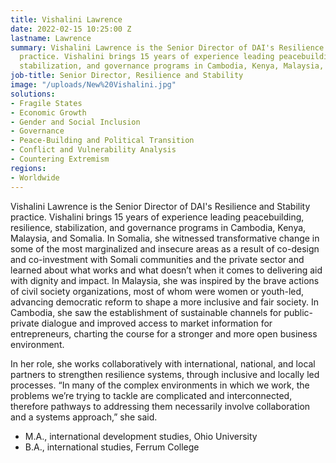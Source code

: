 ```yaml
---
title: Vishalini Lawrence
date: 2022-02-15 10:25:00 Z
lastname: Lawrence
summary: Vishalini Lawrence is the Senior Director of DAI's Resilience and Stability
  practice. Vishalini brings 15 years of experience leading peacebuilding, resilience,
  stabilization, and governance programs in Cambodia, Kenya, Malaysia, and Somalia.
job-title: Senior Director, Resilience and Stability
image: "/uploads/New%20Vishalini.jpg"
solutions:
- Fragile States
- Economic Growth
- Gender and Social Inclusion
- Governance
- Peace-Building and Political Transition
- Conflict and Vulnerability Analysis
- Countering Extremism
regions:
- Worldwide
---
```


Vishalini Lawrence is the Senior Director of DAI's Resilience and Stability practice. Vishalini brings 15 years of experience leading peacebuilding, resilience, stabilization, and governance programs in Cambodia, Kenya, Malaysia, and Somalia. In Somalia, she witnessed transformative change in some of the most marginalized and insecure areas as a result of co-design and co-investment with Somali communities and the private sector and learned about what works and what doesn’t when it comes to delivering aid with dignity and impact. In Malaysia, she was inspired by the brave actions of civil society organizations, most of whom were women or youth-led, advancing democratic reform to shape a more inclusive and fair society. In Cambodia, she saw the establishment of sustainable channels for public-private dialogue and improved access to market information for entrepreneurs, charting the course for a stronger and more open business environment.

In her role, she works collaboratively with international, national, and local partners to strengthen resilience systems, through inclusive and locally led processes. “In many of the complex environments in which we work, the problems we’re trying to tackle are complicated and interconnected, therefore pathways to addressing them necessarily involve collaboration and a systems approach,” she said.

* M.A., international development studies, Ohio University
* B.A., international studies, Ferrum College